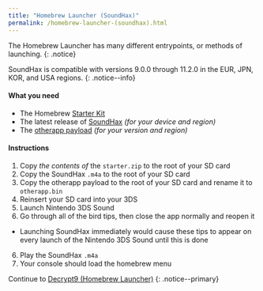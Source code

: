 ```yaml
---
title: "Homebrew Launcher (SoundHax)"
permalink: /homebrew-launcher-(soundhax).html
---
```


The Homebrew Launcher has many different entrypoints, or methods of launching.
{: .notice}

SoundHax is compatible with versions 9.0.0 through 11.2.0 in the EUR, JPN, KOR, and USA regions.
{: .notice--info}

#### What you need

+ The Homebrew [Starter Kit](http://smealum.github.io/ninjhax2/starter.zip)
+ The latest release of [SoundHax](http://soundhax.com/) *(for your device and region)*
+ The [otherapp payload](https://smealum.github.io/3ds/#otherapp) *(for your version and region)*

#### Instructions

1. Copy _the contents of_ the `starter.zip` to the root of your SD card
2. Copy the SoundHax `.m4a` to the root of your SD card
3. Copy the otherapp payload to the root of your SD card and rename it to `otherapp.bin`
4. Reinsert your SD card into your 3DS
5. Launch Nintendo 3DS Sound
6. Go through all of the bird tips, then close the app normally and reopen it
  + Launching SoundHax immediately would cause these tips to appear on every launch of the Nintendo 3DS Sound until this is done
6. Play the SoundHax `.m4a`
7. Your console should load the homebrew menu

Continue to [Decrypt9 (Homebrew Launcher)](decrypt9-(homebrew-launcher))
{: .notice--primary}
